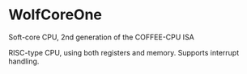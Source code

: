 # WolfCoreOne
Soft-core CPU, 2nd generation of the COFFEE-CPU ISA

RISC-type CPU, using both registers and memory. Supports interrupt handling.
